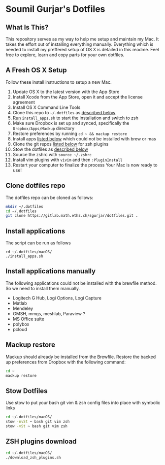 # Soumil Gurjar's Dotfiles

## What Is This?

This repository serves as my way to help me setup and maintain my Mac. It takes the effort out of installing everything manually. Everything which is needed to install my preffered setup of OS X is detailed in this readme. Feel free to explore, learn and copy parts for your own dotfiles.

## A Fresh OS X Setup

Follow these install instructions to setup a new Mac.

1. Update OS X to the latest version with the App Store
2. Install Xcode from the App Store, open it and accept the license agreement
3. Install OS X Command Line Tools
4. Clone this repo to `~/.dotfiles` as [described below](#clone-dotfiles-repo)
5. [Run](#install-applications) `install_apps.sh` to start the installation and switch to zsh
6. Make sure Dropbox is set up and synced, specifically the `Dropbox/Apps/Mackup` directory
7. Restore preferences by running `cd ~ && mackup restore`
8. Install apps [listed below](#install-applications-manually) which could not be installed with brew or mas
9. Clone the git repos [listed below](#zsh-plugins-download) for zsh plugins
10. Stow the dotfiles as [described below](#stow-dotfiles)
11. Source the zshrc with `source ~/.zshrc`
12. Install vim plugins with `vivim` and then `:PluginInstall`
13. Restart your computer to finalize the process
Your Mac is now ready to use!

## Clone dotfiles repo
The dotfiles repo can be cloned as follows:
```zsh
mkdir ~/.dotfiles
cd ~/.dotfiles
git clone https://gitlab.math.ethz.ch/sgurjar/dotfiles.git .
```

## Install applications 
The script can be run as follows
```
cd ~/.dotfiles/macOS/
./install_apps.sh
```

## Install applications manually
The following applications could not be installed with the brewfile method. So we need to install them manually.
- Logitech G Hub, Logi Options, Logi Capture
- Matlab
- Mendeley
- GMSH, mmgs, meshlab, Paraview ?
- MS Office suite
- polybox
- pcloud

## Mackup restore
Mackup should already be installed from the Brewfile. Restore the backed up preferences from Dropbox with the following command:
```zsh
cd ~
mackup restore
```

## Stow Dotfiles 
Use stow to put your bash git vim & zsh config files into place with symbolic links

```zsh
cd ~/.dotfiles/macOS/
stow -nvSt ~ bash git vim zsh
stow -vSt ~ bash git vim zsh
```
## ZSH plugins download
```zsh
cd ~/.dotfiles/macOS/
./download_zsh_plugins.sh
```

